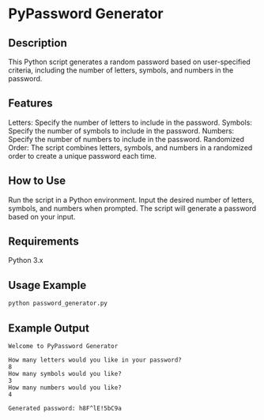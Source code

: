 
# PyPassword Generator

## Description
This Python script generates a random password based on user-specified criteria, including the number of letters, symbols, and numbers in the password.

## Features
Letters: Specify the number of letters to include in the password.
Symbols: Specify the number of symbols to include in the password.
Numbers: Specify the number of numbers to include in the password.
Randomized Order: The script combines letters, symbols, and numbers in a randomized order to create a unique password each time.

## How to Use
Run the script in a Python environment.
Input the desired number of letters, symbols, and numbers when prompted.
The script will generate a password based on your input.


## Requirements
Python 3.x
## Usage Example

```python
python password_generator.py
```

## Example Output

```vbnet
Welcome to PyPassword Generator

How many letters would you like in your password? 
8
How many symbols would you like? 
3
How many numbers would you like? 
4

Generated password: h8F^lE!5bC9a

```
